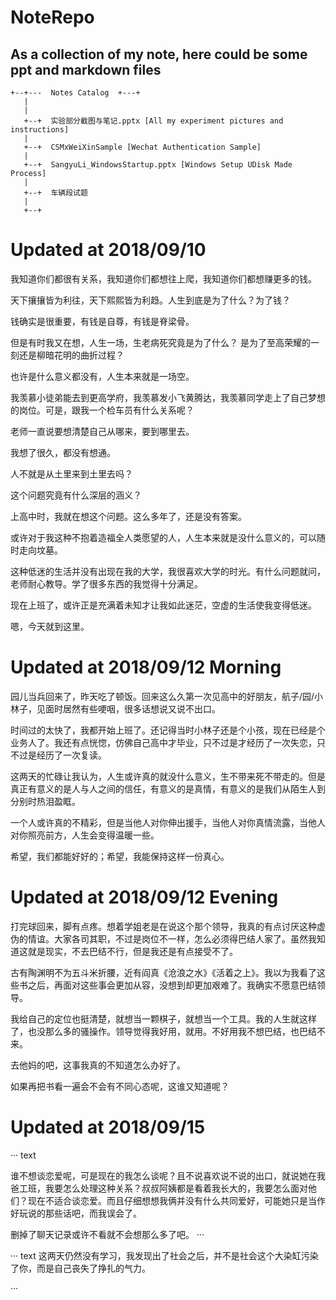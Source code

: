 # NoteRepo

## As a collection of my note, here could be some ppt and markdown files

```
+--+---  Notes Catalog  +---+
   |
   |
   +--+  实验部分截图与笔记.pptx [All my experiment pictures and instructions]
   |
   +--+  CSMxWeiXinSample [Wechat Authentication Sample]
   |
   +--+  SangyuLi_WindowsStartup.pptx [Windows Setup UDisk Made Process]
   |
   +--+  车辆段试题
   |
   +--+  
```


# Updated at 2018/09/10

我知道你们都很有关系，我知道你们都想往上爬，我知道你们都想赚更多的钱。

天下攘攘皆为利往，天下熙熙皆为利趋。人生到底是为了什么？为了钱？

钱确实是很重要，有钱是自尊，有钱是脊梁骨。

但是有时我又在想，人生一场，生老病死究竟是为了什么？
是为了至高荣耀的一刻还是柳暗花明的曲折过程？

也许是什么意义都没有，人生本来就是一场空。

我羡慕小徒弟能去到更高学府，我羡慕发小飞黄腾达，我羡慕同学走上了自己梦想的岗位。可是，跟我一个检车员有什么关系呢？

老师一直说要想清楚自己从哪来，要到哪里去。

我想了很久，都没有想通。

人不就是从土里来到土里去吗？

这个问题究竟有什么深层的涵义？

上高中时，我就在想这个问题。这么多年了，还是没有答案。

或许对于我这种不抱着造福全人类愿望的人，人生本来就是没什么意义的，可以随时走向坟墓。

这种低迷的生活并没有出现在我的大学，我很喜欢大学的时光。有什么问题就问，老师耐心教导。学了很多东西的我觉得十分满足。

现在上班了，或许正是充满着未知才让我如此迷茫，空虚的生活使我变得低迷。

嗯，今天就到这里。

#  Updated at 2018/09/12 Morning

园儿当兵回来了，昨天吃了顿饭。回来这么久第一次见高中的好朋友，航子/园/小林子，见面时居然有些哽咽，很多话想说又说不出口。

时间过的太快了，我都开始上班了。还记得当时小林子还是个小孩，现在已经是个业务人了。我还有点恍惚，仿佛自己高中才毕业，只不过是才经历了一次失恋，只不过是经历了一次复读。

这两天的忙碌让我认为，人生或许真的就没什么意义，生不带来死不带走的。但是真正有意义的是人与人之间的信任，有意义的是真情，有意义的是我们从陌生人到分别时热泪盈眶。

一个人或许真的不精彩，但是当他人对你伸出援手，当他人对你真情流露，当他人对你照亮前方，人生会变得温暖一些。

希望，我们都能好好的；希望，我能保持这样一份真心。

# Updated at 2018/09/12 Evening

打完球回来，脚有点疼。想着学姐老是在说这个那个领导，我真的有点讨厌这种虚伪的情谊。大家各司其职，不过是岗位不一样，怎么必须得巴结人家了。虽然我知道这就是现实，不去巴结不行，但是我还是有点接受不了。

古有陶渊明不为五斗米折腰，近有阎真《沧浪之水》《活着之上》。我以为我看了这些书之后，再面对这些事会更加从容，没想到却更加艰难了。我确实不愿意巴结领导。

我给自己的定位也挺清楚，就想当一颗棋子，就想当一个工具。我的人生就这样了，也没那么多的骚操作。领导觉得我好用，就用。不好用我不想巴结，也巴结不来。

去他妈的吧，这事我真的不知道怎么办好了。

如果再把书看一遍会不会有不同心态呢，这谁又知道呢？

# Updated at 2018/09/15

··· text

谁不想谈恋爱呢，可是现在的我怎么谈呢？且不说喜欢说不说的出口，就说她在我爸工班，我要怎么处理这种关系？叔叔阿姨都是看着我长大的，我要怎么面对他们？现在不适合谈恋爱。而且仔细想想我俩并没有什么共同爱好，可能她只是当作好玩说的那些话吧，而我误会了。

删掉了聊天记录或许不看就不会想那么多了吧。
··· 

··· text
这两天仍然没有学习，我发现出了社会之后，并不是社会这个大染缸污染了你，而是自己丧失了挣扎的气力。


··· 
